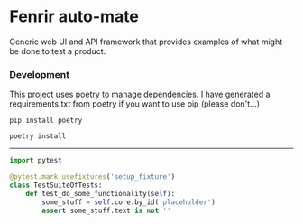 # Fenrir auto-mate
Generic web UI and API framework that provides examples of what might be
done to test a product.

### Development

This project uses poetry to manage dependencies.
I have generated a requirements.txt from poetry if you want to 
use pip (please don't...)

```pip install poetry```

```poetry install```



---

```python
import pytest

@pytest.mark.usefixtures('setup_fixture')
class TestSuiteOfTests:
    def test_do_some_functionality(self):
        some_stuff = self.core.by_id('placeholder')
        assert some_stuff.text is not ''
```